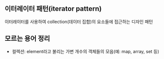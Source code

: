 ## 이터레이터 패턴(iterator pattern)
이터레이터를 사용하여 collection(데이터 집합)의 요소들에 접근하는 디자인 패턴

## 모르는 용어 정리
* 컬렉션: element라고 불리는 가변 개수의 객체들의 모음(예: map, array, set 등)